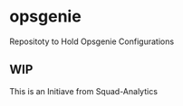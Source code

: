 # opsgenie
Repositoty to Hold Opsgenie Configurations


## WIP
This is an Initiave from Squad-Analytics

